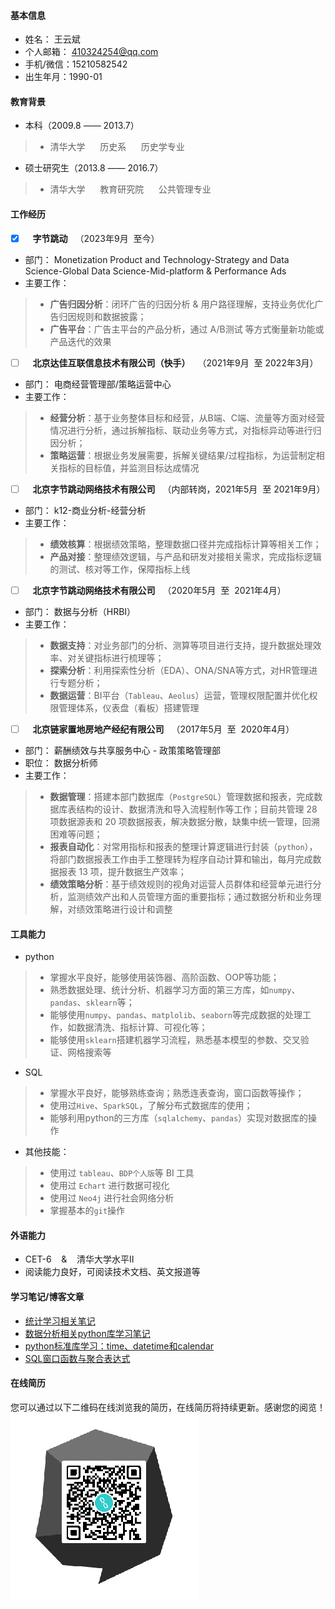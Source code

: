 #### 基本信息
* 姓名： 王云斌
* 个人邮箱： 410324254@qq.com
* 手机/微信：15210582542
* 出生年月：1990-01

#### 教育背景
* 本科（2009.8 —— 2013.7）
> * 清华大学  &nbsp;&nbsp;&nbsp;&nbsp; 历史系  &nbsp;&nbsp;&nbsp;&nbsp; 历史学专业
* 硕士研究生（2013.8 —— 2016.7）
> * 清华大学  &nbsp;&nbsp;&nbsp;&nbsp;  教育研究院   &nbsp;&nbsp;&nbsp;&nbsp; 公共管理专业


#### 工作经历
- [x] &nbsp;&nbsp; **字节跳动** &nbsp;&nbsp;（2023年9月&nbsp;&nbsp;至今）
- 部门： Monetization Product and Technology-Strategy and Data Science-Global Data Science-Mid-platform & Performance Ads
- 主要工作：
> * **广告归因分析**：闭环广告的归因分析 & 用户路径理解，支持业务优化广告归因规则和数据披露；
> * **广告平台**：广告主平台的产品分析，通过 A/B测试 等方式衡量新功能或产品迭代的效果


- [ ] &nbsp;&nbsp; **北京达佳互联信息技术有限公司（快手）** &nbsp;&nbsp;（2021年9月&nbsp;&nbsp;至 2022年3月）
- 部门： 电商经营管理部/策略运营中心
- 主要工作：
> * **经营分析**：基于业务整体目标和经营，从B端、C端、流量等方面对经营情况进行分析，通过拆解指标、联动业务等方式，对指标异动等进行归因分析；
> * **策略运营**：根据业务发展需要，拆解关键结果/过程指标，为运营制定相关指标的目标值，并监测目标达成情况

- [ ] &nbsp;&nbsp; **北京字节跳动网络技术有限公司** &nbsp;&nbsp;（内部转岗，2021年5月&nbsp;&nbsp;至 2021年9月）
- 部门： k12-商业分析-经营分析
- 主要工作：
> * **绩效核算**：根据绩效策略，整理数据口径并完成指标计算等相关工作；
> * **产品对接**：整理绩效逻辑，与产品和研发对接相关需求，完成指标逻辑的测试、核对等工作，保障指标上线

- [ ] &nbsp;&nbsp; **北京字节跳动网络技术有限公司** &nbsp;&nbsp;（2020年5月&nbsp;&nbsp;至&nbsp;&nbsp;2021年4月）
- 部门： 数据与分析（HRBI）
- 主要工作：
> * **数据支持**：对业务部门的分析、测算等项目进行支持，提升数据处理效率、对关键指标进行梳理等；
> * **探索分析**：利用探索性分析（EDA）、ONA/SNA等方式，对HR管理进行专题分析；
> * **数据运营**：BI平台（`Tableau`、`Aeolus`）运营，管理权限配置并优化权限管理体系，仪表盘（看板）搭建管理

- [ ] &nbsp;&nbsp; **北京链家置地房地产经纪有限公司** &nbsp;&nbsp;（2017年5月&nbsp;&nbsp;至&nbsp;&nbsp;2020年4月）
- 部门： 薪酬绩效与共享服务中心 - 政策策略管理部
- 职位： 数据分析师
- 主要工作：
> * **数据管理**：搭建本部门数据库（`PostgreSQL`）管理数据和报表，完成数据库表结构的设计、数据清洗和导入流程制作等工作；目前共管理 28 项数据源表和 20 项数据报表，解决数据分散，缺集中统一管理，回溯困难等问题；
> * **报表自动化**：对常用指标和报表的整理计算逻辑进行封装（`python`），将部门数据报表工作由手工整理转为程序自动计算和输出，每月完成数据报表 13 项，提升数据生产效率；
> * **绩效策略分析**：基于绩效规则的视角对运营人员群体和经营单元进行分析，监测绩效产出和人员管理方面的重要指标；通过数据分析和业务理解，对绩效策略进行设计和调整


#### 工具能力
* python
> * 掌握水平良好，能够使用装饰器、高阶函数、OOP等功能；
> * 熟悉数据处理、统计分析、机器学习方面的第三方库，如`numpy`、`pandas`、`sklearn`等；
> * 能够使用`numpy`、`pandas`、`matplolib`、`seaborn`等完成数据的处理工作，如数据清洗、指标计算、可视化等；
> * 能够使用`sklearn`搭建机器学习流程，熟悉基本模型的参数、交叉验证、网格搜索等


* SQL
> * 掌握水平良好，能够熟练查询；熟悉连表查询，窗口函数等操作；
> * 使用过`Hive`、`SparkSQL`，了解分布式数据库的使用；
> * 能够利用python的三方库（`sqlalchemy`、`pandas`）实现对数据库的操作

* 其他技能：
> * 使用过 `tableau`、`BDP个人版`等 BI 工具
> * 使用过 `Echart` 进行数据可视化
> * 使用过 `Neo4j` 进行社会网络分析
> * 掌握基本的`git`操作

#### 外语能力
* CET-6 &nbsp;&nbsp; & &nbsp;&nbsp; 清华大学水平Ⅱ
* 阅读能力良好，可阅读技术文档、英文报道等

#### 学习笔记/博客文章
* [统计学习相关笔记](https://github.com/Bingtuu/statistical_learning_notes)
* [数据分析相关python库学习笔记]()
* [python标准库学习：time、datetime和calendar](https://blog.csdn.net/github_37999869/article/details/100696453)
* [SQL窗口函数与聚合表达式](https://blog.csdn.net/github_37999869/article/details/104672292)




#### 在线简历
您可以通过以下二维码在线浏览我的简历，在线简历将持续更新。感谢您的阅览！
![resume_QR](/github简历二维码.png)
